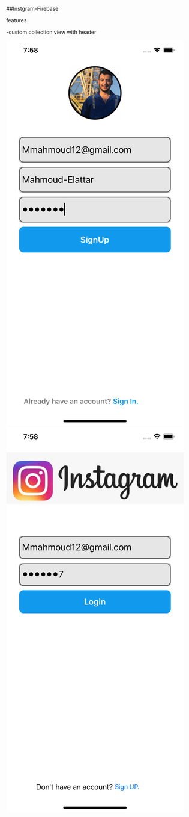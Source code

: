##Instgram-Firebase

features

-custom collection view with header

![](template-images/register.png)                         ![](template-images//login.png)
